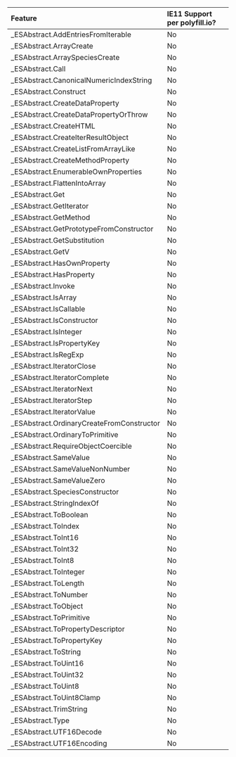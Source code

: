 | Feature                                   | IE11 Support per polyfill.io? |
|:------------------------------------------|:------------------------------|
| _ESAbstract.AddEntriesFromIterable        | No                            |
| _ESAbstract.ArrayCreate                   | No                            |
| _ESAbstract.ArraySpeciesCreate            | No                            |
| _ESAbstract.Call                          | No                            |
| _ESAbstract.CanonicalNumericIndexString   | No                            |
| _ESAbstract.Construct                     | No                            |
| _ESAbstract.CreateDataProperty            | No                            |
| _ESAbstract.CreateDataPropertyOrThrow     | No                            |
| _ESAbstract.CreateHTML                    | No                            |
| _ESAbstract.CreateIterResultObject        | No                            |
| _ESAbstract.CreateListFromArrayLike       | No                            |
| _ESAbstract.CreateMethodProperty          | No                            |
| _ESAbstract.EnumerableOwnProperties       | No                            |
| _ESAbstract.FlattenIntoArray              | No                            |
| _ESAbstract.Get                           | No                            |
| _ESAbstract.GetIterator                   | No                            |
| _ESAbstract.GetMethod                     | No                            |
| _ESAbstract.GetPrototypeFromConstructor   | No                            |
| _ESAbstract.GetSubstitution               | No                            |
| _ESAbstract.GetV                          | No                            |
| _ESAbstract.HasOwnProperty                | No                            |
| _ESAbstract.HasProperty                   | No                            |
| _ESAbstract.Invoke                        | No                            |
| _ESAbstract.IsArray                       | No                            |
| _ESAbstract.IsCallable                    | No                            |
| _ESAbstract.IsConstructor                 | No                            |
| _ESAbstract.IsInteger                     | No                            |
| _ESAbstract.IsPropertyKey                 | No                            |
| _ESAbstract.IsRegExp                      | No                            |
| _ESAbstract.IteratorClose                 | No                            |
| _ESAbstract.IteratorComplete              | No                            |
| _ESAbstract.IteratorNext                  | No                            |
| _ESAbstract.IteratorStep                  | No                            |
| _ESAbstract.IteratorValue                 | No                            |
| _ESAbstract.OrdinaryCreateFromConstructor | No                            |
| _ESAbstract.OrdinaryToPrimitive           | No                            |
| _ESAbstract.RequireObjectCoercible        | No                            |
| _ESAbstract.SameValue                     | No                            |
| _ESAbstract.SameValueNonNumber            | No                            |
| _ESAbstract.SameValueZero                 | No                            |
| _ESAbstract.SpeciesConstructor            | No                            |
| _ESAbstract.StringIndexOf                 | No                            |
| _ESAbstract.ToBoolean                     | No                            |
| _ESAbstract.ToIndex                       | No                            |
| _ESAbstract.ToInt16                       | No                            |
| _ESAbstract.ToInt32                       | No                            |
| _ESAbstract.ToInt8                        | No                            |
| _ESAbstract.ToInteger                     | No                            |
| _ESAbstract.ToLength                      | No                            |
| _ESAbstract.ToNumber                      | No                            |
| _ESAbstract.ToObject                      | No                            |
| _ESAbstract.ToPrimitive                   | No                            |
| _ESAbstract.ToPropertyDescriptor          | No                            |
| _ESAbstract.ToPropertyKey                 | No                            |
| _ESAbstract.ToString                      | No                            |
| _ESAbstract.ToUint16                      | No                            |
| _ESAbstract.ToUint32                      | No                            |
| _ESAbstract.ToUint8                       | No                            |
| _ESAbstract.ToUint8Clamp                  | No                            |
| _ESAbstract.TrimString                    | No                            |
| _ESAbstract.Type                          | No                            |
| _ESAbstract.UTF16Decode                   | No                            |
| _ESAbstract.UTF16Encoding                 | No                            |
